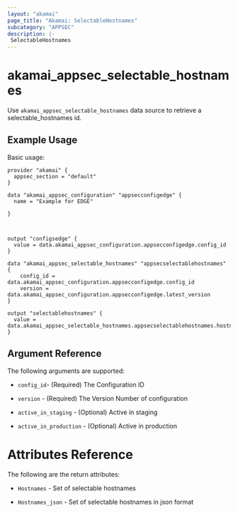 ```yaml
---
layout: "akamai"
page_title: "Akamai: SelectableHostnames"
subcategory: "APPSEC"
description: |-
 SelectableHostnames
---
```


# akamai_appsec_selectable_hostnames

Use `akamai_appsec_selectable_hostnames` data source to retrieve a selectable_hostnames id.

## Example Usage

Basic usage:

```hcl
provider "akamai" {
  appsec_section = "default"
}

data "akamai_appsec_configuration" "appsecconfigedge" {
  name = "Example for EDGE"
  
}



output "configsedge" {
  value = data.akamai_appsec_configuration.appsecconfigedge.config_id
}

data "akamai_appsec_selectable_hostnames" "appsecselectablehostnames" {
    config_id = data.akamai_appsec_configuration.appsecconfigedge.config_id
    version = data.akamai_appsec_configuration.appsecconfigedge.latest_version   
}

output "selectablehostnames" {
  value = data.akamai_appsec_selectable_hostnames.appsecselectablehostnames.hostnames
}

```

## Argument Reference

The following arguments are supported:

* `config_id`- (Required) The Configuration ID

* `version` - (Required) The Version Number of configuration

* `active_in_staging` - (Optional) Active in staging

* `active_in_production` - (Optional) Active in production


# Attributes Reference

The following are the return attributes:

* `Hostnames` - Set of selectable hostnames

* `Hostnames_json` - Set of selectable hostnames in json format

